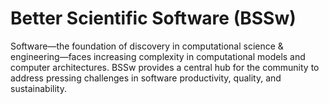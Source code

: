 # Better Scientific Software (BSSw)

Software—the foundation of discovery in computational science & engineering—faces increasing complexity in computational models and computer architectures. BSSw provides a central hub for the community to address pressing challenges in software productivity, quality, and sustainability.

<!---

Slide1 L: ../images/Blog_2308_Fellows.png
Slide1 R: ../Articles/Blog/2023-08-BSSwFellowsOpen2023.md
Slide2 L: ../images/Featured_2307_BSSwFellowsB.png
Slide2 R: ../Articles/Blog/2023-07-BSSwFellows2022.md
Slide3 L: ../images/Blog_2307_io.png
Slide3 R: ../Articles/Blog/2023-07-optimizing_io.md
Slide4 L: ../CuratedContent/CuratedContent/TuringWay.md
Slide4 R: ../CuratedContent/ScienceAsAmateurSoftwareDevelopment.md
Slide5 L: ../CuratedContent/bssw-tutorials.md
Slide5 R: ../Events/2023-repro-climate.md
--->

<!---
Note: We have had up to 7 L and R panels in the carousel, even if the current carousel may be shorter.

Caution: Blank line after first comment mark (or before last comment mark) causes build failure.
LCM: Saving for use again later

Slide1 L: ../images/Blog_2306_ComplexApp.png
Slide1 R: ../Articles/Blog/2023-05-sci-workflows.md
Slide2 L: ../images/Blog_2306_ACMConference.png
Slide2 R: ../Articles/Blog/2023-06-acm-rep.md
Slide3 L: ../CuratedContent/PersistentCodeIdentifiers.md
Slide3 R: ../CuratedContent/bssw-tutorials.md
Slide4 L: ../CuratedContent/WorseIsBetter.md
Slide4 R: ../Events/hpcbp-076-cleanssw.md
Slide5 L: ../Events/LeadershipScientificSoftwareTownHallMeetings.md
Slide5 R: ../Events/2023-usrse-conf.md
--->

<!---
[Site Overview](SiteOverview.md)

[Communities Overview](CommunitiesOverview.md)

[Intro to CSE](IntroToCse.md)

[Intro to HPC](IntroToHpc.md)

--->
